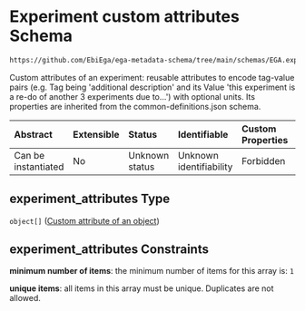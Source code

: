 # Experiment custom attributes Schema

```txt
https://github.com/EbiEga/ega-metadata-schema/tree/main/schemas/EGA.experiment.json#/properties/experiment_attributes
```

Custom attributes of an experiment: reusable attributes to encode tag-value pairs (e.g. Tag being 'additional description' and its Value 'this experiment is a re-do of another 3 experiments due to...') with optional units. Its properties are inherited from the common-definitions.json schema.

| Abstract            | Extensible | Status         | Identifiable            | Custom Properties | Additional Properties | Access Restrictions | Defined In                                                                |
| :------------------ | :--------- | :------------- | :---------------------- | :---------------- | :-------------------- | :------------------ | :------------------------------------------------------------------------ |
| Can be instantiated | No         | Unknown status | Unknown identifiability | Forbidden         | Forbidden             | none                | [EGA.experiment.json*](../out/EGA.experiment.json "open original schema") |

## experiment_attributes Type

`object[]` ([Custom attribute of an object](ega-12-definitions-custom-attribute-of-an-object.md))

## experiment_attributes Constraints

**minimum number of items**: the minimum number of items for this array is: `1`

**unique items**: all items in this array must be unique. Duplicates are not allowed.
